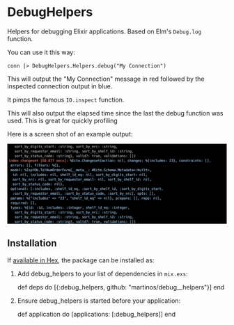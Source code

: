 # DebugHelpers

Helpers for debugging Elixir applications. Based on Elm's `Debug.log` function. 

You can use it this way:

    conn |> DebugHelpers.Helpers.debug("My Connection")

This will output the "My Connection" message in red followed by the inspected connection output in blue.

It pimps the famous `IO.inspect` function.

This will also output the elapsed time since the last the debug function was used. This is great for quickly profiling

Here is a screen shot of an example output:

![](/docs/screen_shot.jpg)

## Installation

If [available in Hex](https://hex.pm/docs/publish), the package can be installed as:

  1. Add debug_helpers to your list of dependencies in `mix.exs`:

        def deps do
          [{:debug_helpers, github: "martinos/debug__helpers"}]
        end

  2. Ensure debug_helpers is started before your application:

        def application do
          [applications: [:debug_helpers]]
        end

